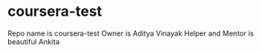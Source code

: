 # coursera-test

Repo name is coursera-test
Owner is Aditya Vinayak
Helper and Mentor is beautiful Ankita

